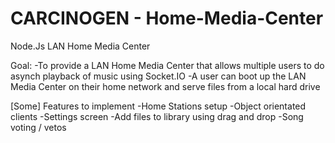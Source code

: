 # CARCINOGEN - Home-Media-Center
Node.Js LAN Home Media Center

Goal:
-To provide a LAN Home Media Center that allows multiple users to do asynch playback of music using Socket.IO
-A user can boot up the LAN Media Center on their home network and serve files from a local hard drive

[Some] Features to implement
-Home Stations setup
-Object orientated clients
-Settings screen
-Add files to library using drag and drop
-Song voting / vetos
